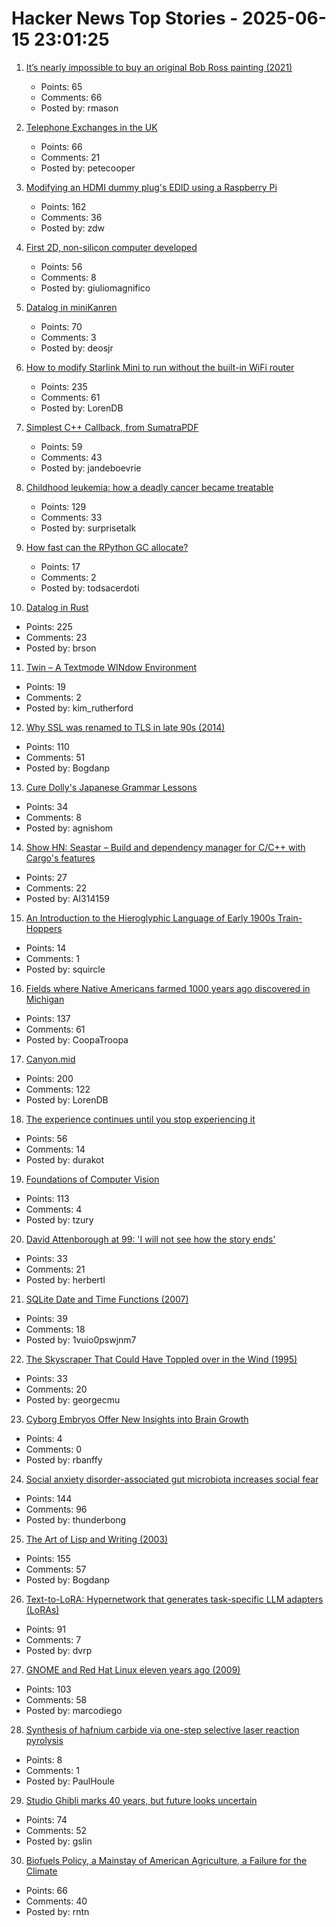# Hacker News Top Stories - 2025-06-15 23:01:25

1. [It’s nearly impossible to buy an original Bob Ross painting (2021)](https://thehustle.co/why-its-nearly-impossible-to-buy-an-original-bob-ross-painting)
   - Points: 65
   - Comments: 66
   - Posted by: rmason

2. [Telephone Exchanges in the UK](https://telephone-exchanges.org.uk/)
   - Points: 66
   - Comments: 21
   - Posted by: petecooper

3. [Modifying an HDMI dummy plug's EDID using a Raspberry Pi](https://www.downtowndougbrown.com/2025/06/modifying-an-hdmi-dummy-plugs-edid-using-a-raspberry-pi/)
   - Points: 162
   - Comments: 36
   - Posted by: zdw

4. [First 2D, non-silicon computer developed](https://www.psu.edu/news/research/story/worlds-first-2d-non-silicon-computer-developed)
   - Points: 56
   - Comments: 8
   - Posted by: giuliomagnifico

5. [Datalog in miniKanren](https://deosjr.github.io/dynamicland/datalog.html)
   - Points: 70
   - Comments: 3
   - Posted by: deosjr

6. [How to modify Starlink Mini to run without the built-in WiFi router](https://olegkutkov.me/2025/06/15/how-to-modify-starlink-mini-to-run-without-the-built-in-wifi-router/)
   - Points: 235
   - Comments: 61
   - Posted by: LorenDB

7. [Simplest C++ Callback, from SumatraPDF](https://blog.kowalczyk.info/a-stsj/simplest-c-callback-from-sumatrapdf.html)
   - Points: 59
   - Comments: 43
   - Posted by: jandeboevrie

8. [Childhood leukemia: how a deadly cancer became treatable](https://ourworldindata.org/childhood-leukemia-treatment-history)
   - Points: 129
   - Comments: 33
   - Posted by: surprisetalk

9. [How fast can the RPython GC allocate?](https://pypy.org/posts/2025/06/rpython-gc-allocation-speed.html)
   - Points: 17
   - Comments: 2
   - Posted by: todsacerdoti

10. [Datalog in Rust](https://github.com/frankmcsherry/blog/blob/master/posts/2025-06-03.md)
   - Points: 225
   - Comments: 23
   - Posted by: brson

11. [Twin – A Textmode WINdow Environment](https://github.com/cosmos72/twin)
   - Points: 19
   - Comments: 2
   - Posted by: kim_rutherford

12. [Why SSL was renamed to TLS in late 90s (2014)](https://tim.dierks.org/2014/05/security-standards-and-name-changes-in.html)
   - Points: 110
   - Comments: 51
   - Posted by: Bogdanp

13. [Cure Dolly's Japanese Grammar Lessons](https://kellenok.github.io/cure-script/)
   - Points: 34
   - Comments: 8
   - Posted by: agnishom

14. [Show HN: Seastar – Build and dependency manager for C/C++ with Cargo's features](https://github.com/AI314159/Seastar)
   - Points: 27
   - Comments: 22
   - Posted by: AI314159

15. [An Introduction to the Hieroglyphic Language of Early 1900s Train-Hoppers](https://www.openculture.com/2018/08/hobo-code-introduction-hieroglyphic-language-early-1900s-train-hoppers.html)
   - Points: 14
   - Comments: 1
   - Posted by: squircle

16. [Fields where Native Americans farmed 1000 years ago discovered in Michigan](https://www.smithsonianmag.com/smart-news/massive-field-where-native-american-farmers-grew-corn-beans-and-squash-1000-years-ago-discovered-in-michigan-180986758/)
   - Points: 137
   - Comments: 61
   - Posted by: CoopaTroopa

17. [Canyon.mid](https://canyonmid.com/)
   - Points: 200
   - Comments: 122
   - Posted by: LorenDB

18. [The experience continues until you stop experiencing it](https://strangemachine.tv/safespace/popov/)
   - Points: 56
   - Comments: 14
   - Posted by: durakot

19. [Foundations of Computer Vision](https://visionbook.mit.edu)
   - Points: 113
   - Comments: 4
   - Posted by: tzury

20. [David Attenborough at 99: 'I will not see how the story ends'](https://www.thetimes.com/life-style/celebrity/article/david-attenborough-book-extract-age-99-lj3rd2fg7)
   - Points: 33
   - Comments: 21
   - Posted by: herbertl

21. [SQLite Date and Time Functions (2007)](https://www2.sqlite.org/cvstrac/wiki?p=DateAndTimeFunctions)
   - Points: 39
   - Comments: 18
   - Posted by: 1vuio0pswjnm7

22. [The Skyscraper That Could Have Toppled over in the Wind (1995)](https://www.newyorker.com/magazine/1995/05/29/the-fifty-nine-story-crisis-citicorp-center)
   - Points: 33
   - Comments: 20
   - Posted by: georgecmu

23. [Cyborg Embryos Offer New Insights into Brain Growth](https://spectrum.ieee.org/embryo-electrode-array)
   - Points: 4
   - Comments: 0
   - Posted by: rbanffy

24. [Social anxiety disorder-associated gut microbiota increases social fear](https://www.pnas.org/doi/abs/10.1073/pnas.2308706120)
   - Points: 144
   - Comments: 96
   - Posted by: thunderbong

25. [The Art of Lisp and Writing (2003)](https://www.dreamsongs.com/ArtOfLisp.html)
   - Points: 155
   - Comments: 57
   - Posted by: Bogdanp

26. [Text-to-LoRA: Hypernetwork that generates task-specific LLM adapters (LoRAs)](https://github.com/SakanaAI/text-to-lora)
   - Points: 91
   - Comments: 7
   - Posted by: dvrp

27. [GNOME and Red Hat Linux eleven years ago (2009)](https://linuxgazette.net/165/laycock.html)
   - Points: 103
   - Comments: 58
   - Posted by: marcodiego

28. [Synthesis of hafnium carbide via one-step selective laser reaction pyrolysis](https://ceramics.onlinelibrary.wiley.com/doi/10.1111/jace.20650)
   - Points: 8
   - Comments: 1
   - Posted by: PaulHoule

29. [Studio Ghibli marks 40 years, but future looks uncertain](https://www.japantimes.co.jp/culture/2025/06/06/film/ghibli-anniversary-40/)
   - Points: 74
   - Comments: 52
   - Posted by: gslin

30. [Biofuels Policy, a Mainstay of American Agriculture, a Failure for the Climate](https://insideclimatenews.org/news/13062025/agriculture-ethanol-biofuel-policy-climate-failure/)
   - Points: 66
   - Comments: 40
   - Posted by: rntn

